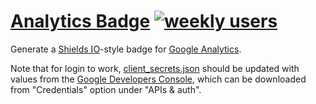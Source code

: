 [Analytics Badge](http://analytics-badge.appspot.com) [![weekly users](https://analytics-badge.appspot.com/badge/UA-50859182-4.svg)](https://analytics-badge.appspot.com/)
===============

Generate a [Shields IO](http://shields.io)-style badge for [Google Analytics](https://www.google.com/analytics/).

Note that for login to work, [client_secrets.json](client_secrets.json) should be updated with values from the [Google Developers Console](https://console.developers.google.com/project), which can be downloaded from "Credentials" option under "APIs & auth".
